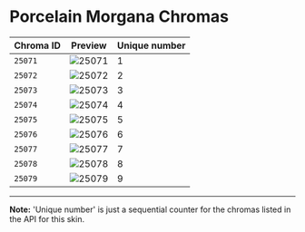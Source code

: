 # Porcelain Morgana Chromas

| Chroma ID | Preview | Unique number |
|---|---|---|
| `25071` | ![25071](https://raw.communitydragon.org/latest/plugins/rcp-be-lol-game-data/global/default/v1/champion-chroma-images/25/25071.png) | 1 |
| `25072` | ![25072](https://raw.communitydragon.org/latest/plugins/rcp-be-lol-game-data/global/default/v1/champion-chroma-images/25/25072.png) | 2 |
| `25073` | ![25073](https://raw.communitydragon.org/latest/plugins/rcp-be-lol-game-data/global/default/v1/champion-chroma-images/25/25073.png) | 3 |
| `25074` | ![25074](https://raw.communitydragon.org/latest/plugins/rcp-be-lol-game-data/global/default/v1/champion-chroma-images/25/25074.png) | 4 |
| `25075` | ![25075](https://raw.communitydragon.org/latest/plugins/rcp-be-lol-game-data/global/default/v1/champion-chroma-images/25/25075.png) | 5 |
| `25076` | ![25076](https://raw.communitydragon.org/latest/plugins/rcp-be-lol-game-data/global/default/v1/champion-chroma-images/25/25076.png) | 6 |
| `25077` | ![25077](https://raw.communitydragon.org/latest/plugins/rcp-be-lol-game-data/global/default/v1/champion-chroma-images/25/25077.png) | 7 |
| `25078` | ![25078](https://raw.communitydragon.org/latest/plugins/rcp-be-lol-game-data/global/default/v1/champion-chroma-images/25/25078.png) | 8 |
| `25079` | ![25079](https://raw.communitydragon.org/latest/plugins/rcp-be-lol-game-data/global/default/v1/champion-chroma-images/25/25079.png) | 9 |

---

**Note:** 'Unique number' is just a sequential counter for the chromas listed in the API for this skin.